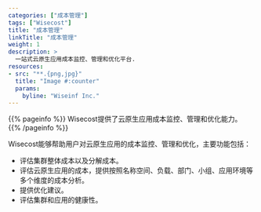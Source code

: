 ```yaml
---
categories: ["成本管理"]
tags: ["Wisecost"]
title: "成本管理"
linkTitle: "成本管理"
weight: 1
description: >
  一站式云原生应用成本监控、管理和优化平台.
resources:
- src: "**.{png,jpg}"
  title: "Image #:counter"
  params:
    byline: "Wiseinf Inc."
---
```


{{% pageinfo %}}
Wisecost提供了云原生应用成本监控、管理和优化能力。
{{% /pageinfo %}}

Wisecost能够帮助用户对云原生应用的成本监控、管理和优化，主要功能包括：

* 评估集群整体成本以及分解成本。
* 评估云原生应用的成本，提供按照名称空间、负载、部门、小组、应用环境等多个维度的成本分析。
* 提供优化建议。
* 评估集群和应用的健康性。
